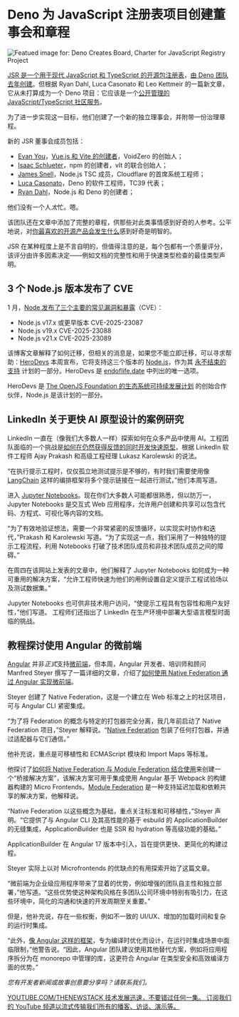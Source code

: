 # Deno 为 JavaScript 注册表项目创建董事会和章程

![Featued image for: Deno Creates Board, Charter for JavaScript Registry Project](https://cdn.thenewstack.io/media/2024/04/d8b458d6-dev_news_img-2-2-1024x577.png)

[JSR 是一个用于现代 JavaScript 和 TypeScript 的开源包注册表](https://jsr.io/)，[由 Deno 团队去年创建](https://deno.com/blog/jsr_open_beta)。但根据 Ryan Dahl, Luca Casonato 和 Leo Kettmeir 的一篇新文章，它从未打算成为一个 Deno 项目：它应该是一个[公开管理的 JavaScript/TypeScript 社区服务](https://deno.com/blog/jsr-open-governance-board)。

为了进一步实现这一目标，他们创建了一个新的独立理事会，并附带一份治理章程。

新的 JSR 董事会成员包括：

*   [Evan You](https://github.com/yyx990803)，[Vue.js 和 Vite 的创建者](https://thenewstack.io/vite-creator-launches-company-to-build-javascript-toolchain/)，VoidZero 的创始人；
*   [Isaac Schlueter](https://www.linkedin.com/in/isaacschlueter/)，npm 的创建者，vlt 的联合创始人；
*   [James Snell](https://github.com/jasnell)，Node.js TSC 成员，Cloudflare 的首席系统工程师；
*   [Luca Casonato](https://github.com/lucacasonato)，Deno 的软件工程师，TC39 代表；
*   [Ryan Dahl](https://github.com/ry)，Node.js 和 Deno 的创建者；

他们没有一个人*太*忙。嗯。

该团队还在文章中添加了完整的章程，供那些对此类事情感到好奇的人参考。公平地说，对[你最喜欢的开源产品会发生什么](https://thenewstack.io/open-source-is-at-a-crossroads/)感到好奇是明智的。

JSR 在某种程度上是不言自明的，但值得注意的是，每个包都有一个质量评分，该评分由许多因素决定——例如文档的完整性和用于快速类型检查的最佳类型声明。

## 3 个 Node.js 版本发布了 CVE

1 月，[Node 发布了三个主要的常见漏洞和暴露](https://nodejs.org/en/blog/vulnerability/upcoming-cve-for-eol-versions)（CVE）：

*   Node.js v17.x 或更早版本 CVE-2025-23087
*   Node.js v19.x CVE-2025-23088
*   Node.js v21.x CVE-2025-23089

该博客文章解释了如何迁移，但相关的消息是，如果您不能立即迁移，可以寻求帮助：[HeroDevs](https://www.herodevs.com/) 本周宣布，它将支持这三个版本的 [Node.js](https://thenewstack.io/whats-in-the-new-node-js-and-how-do-you-install-it/)，作为其 [永不结束的支持](https://docs.herodevs.com/additional-information/consuming-packages) 计划的一部分。HeroDevs 是 [endoflife.date](https://endoflife.date/nodejs#:~:text=for%20Production%20use.-,Node.,HeroDevs%20Never%2DEnding%20Support%20initiative) 中列出的唯一选项。

HeroDevs 是 [The OpenJS Foundation 的生态系统可持续发展计划](https://www.linuxfoundation.org/press/the-openjs-foundation-announces-the-ecosystem-sustainability-program-with-herodevs-as-the-first-partner) 的创始合作伙伴，Node.js 是该计划的一部分。

## LinkedIn 关于更快 AI 原型设计的案例研究

LinkedIn 一直在（像我们大多数人一样）探索如何在众多产品中使用 AI。工程团队面临的一个挑战是[如何在仍然获得反馈的同时开发快速原型](https://www.linkedin.com/blog/engineering/product-design/building-collaborative-prompt-engineering-playgrounds-using-jupyter-notebook)，根据 LinkedIn 软件工程师 Ajay Prakash 和高级工程经理 Lukasz Karolewski 的说法。

“在执行提示工程时，仅仅孤立地测试提示是不够的，有时我们需要使用像 [LangChain](https://thenewstack.io/benchmark-llm-application-performance-with-langchain/) 这样的编排框架将多个提示链接在一起进行测试，”他们本周写道。

进入 [Jupyter Notebooks](https://thenewstack.io/introduction-to-jupyter-notebooks-for-developers/)。现在你们大多数人可能都很熟悉，但以防万一，Jupyter Notebooks 是交互式 Web 应用程序，允许用户创建和共享可以包含代码、方程式、可视化等内容的文档。

“为了有效地验证想法，需要一个非常紧密的反馈循环，以实现实时协作和迭代，”Prakash 和 Karolewski 写道。“为了实现这一点，我们采用了一种独特的提示工程流程，利用 Notebooks 打破了技术团队成员和非技术团队成员之间的障碍。”

在周四在该网站上发表的文章中，他们解释了 Jupyter Notebooks 如何成为一种可重用的解决方案，“允许工程师快速为他们的用例设置自定义提示工程试验场以及测试数据集。”

Jupyter Notebooks 也可供非技术用户访问，“使提示工程具有包容性和用户友好性，”他们写道。
工程师们还指出了 LinkedIn 在生产环境中部署大型语言模型时面临的挑战。

## 教程探讨使用 Angular 的微前端

[Angular](https://thenewstack.io/angular-documentary-debuts-with-star-studded-cast-of-devs/) 并非*正式*支持[微前端](https://thenewstack.io/4-lessons-learned-from-building-microfrontends/)，但本周，Angular 开发者、培训师和顾问 Manfred Steyer 撰写了一篇详细的文章，介绍了[如何使用 Native Federation 通过 Angular 实现微前端](https://blog.angular.dev/micro-frontends-with-angular-and-native-federation-7623cfc5f413)。

Steyer 创建了 Native Federation，这是一个建立在 Web 标准之上的社区项目，可与 Angular CLI 紧密集成。

“为了将 Federation 的概念与特定的打包器完全分离，我几年前启动了 Native Federation 项目，”Steyer 解释说。“[Native Federation](https://www.npmjs.com/package/@angular-architects/native-federation) 包装了任何打包器，并通过适配器与它们通信。”

他补充说，重点是可移植性和 ECMAScript 模块和 Import Maps 等标准。

他探讨了[如何将 Native Federation 与 Module Federation 结合使用](https://www.angulararchitects.io/blog/combining-native-federation-and-module-federation/)来创建一个“桥接解决方案”，该解决方案可用于集成使用 Angular 基于 Webpack 的构建器构建的 Micro Frontends。[Module Federation](https://module-federation.io/) 是一种支持延迟加载和依赖共享的解决方案，他解释说。

“Native Federation 以这些概念为基础，重点关注标准和可移植性，”Steyer 声明。“它提供了与 Angular CLI 及其高性能的基于 esbuild 的 ApplicationBuilder 的无缝集成，ApplicationBuilder 也是 SSR 和 hydration 等高级功能的基础。”

ApplicationBuilder 在 Angular 17 版本中引入，旨在提供更快、更简化的构建过程。

Steyer 实际上以对 Microfrontends 的优缺点的有用探索开始了这篇文章。

“微前端为企业级应用程序带来了显着的优势，例如增强的团队自主性和独立部署，”他写道。“这些优势使这种架构风格在多团队公司环境中特别有吸引力，在这些环境中，简化的沟通和快速的开发周期至关重要。”

但是，他补充说，存在一些权衡，例如不一致的 UI/UX、增加的加载时间和复杂的运行时集成。

“此外，[像 Angular 这样的框架](https://thenewstack.io/google-angular-lead-sees-convergence-in-javascript-frameworks/)，专为编译时优化而设计，在运行时集成场景中面临限制，”他警告说。“因此，Angular 团队建议使用其他替代方案，例如将应用程序拆分为在 monorepo 中管理的库，这更符合 Angular 在类型安全和高效编译方面的优势。”

*您有开发者新闻或故事创意要分享吗？请联系我们。*

[
YOUTUBE.COM/THENEWSTACK
技术发展迅速，不要错过任何一集。 订阅我们的 YouTube
频道以流式传输我们所有的播客、访谈、演示等。
](https://youtube.com/thenewstack?sub_confirmation=1)